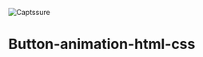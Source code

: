 ![Captssure](https://user-images.githubusercontent.com/124284815/221401568-3c46ce66-7d10-4b59-aed4-d9527d986c51.JPG)
# Button-animation-html-css
